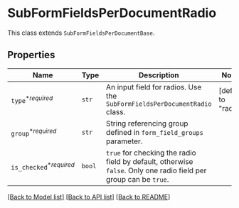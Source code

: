 # SubFormFieldsPerDocumentRadio

This class extends `SubFormFieldsPerDocumentBase`.

## Properties
Name | Type | Description | Notes
------------ | ------------- | ------------- | -------------
| `type`<sup>*_required_</sup> | ```str``` |  An input field for radios. Use the `SubFormFieldsPerDocumentRadio` class.  |  [default to "radio"] |
| `group`<sup>*_required_</sup> | ```str``` |  String referencing group defined in `form_field_groups` parameter.  |  |
| `is_checked`<sup>*_required_</sup> | ```bool``` |  `true` for checking the radio field by default, otherwise `false`. Only one radio field per group can be `true`.  |  |

[[Back to Model list]](../README.md#documentation-for-models) [[Back to API list]](../README.md#documentation-for-api-endpoints) [[Back to README]](../README.md)


